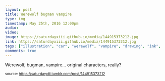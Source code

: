 ```yaml
---
layout: post
title: Werewolf bugman vampire
type: img
timestamp: May 25th, 2016 12:00pm
audio: 
video: 
image: https://saturdayxiii.github.io/media/144915373212.jpg
link: https://saturdayxiii.github.io/media/144915373212.jpg
tags: ["illustration", "car", "werewolf", "vampire", "drawing", "ink", "art"]
comments: true
---
```


Werewolf, bugman, vampire&hellip; original characters, really?
 
  
<small>source: https://saturdayxiii.tumblr.com/post/144915373212</small>